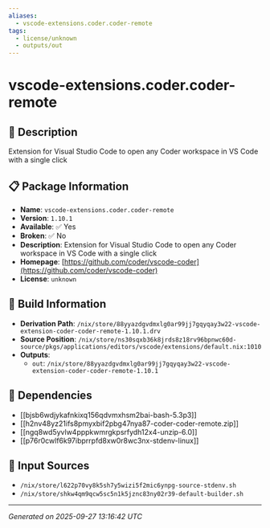 ```yaml
---
aliases:
  - vscode-extensions.coder.coder-remote
tags:
  - license/unknown
  - outputs/out
---
```


# vscode-extensions.coder.coder-remote

## 📝 Description

Extension for Visual Studio Code to open any Coder workspace in VS Code with a single click

## 📋 Package Information

- **Name**: `vscode-extensions.coder.coder-remote`
- **Version**: `1.10.1`
- **Available**: ✅ Yes
- **Broken**: ✅ No
- **Description**: Extension for Visual Studio Code to open any Coder workspace in VS Code with a single click
- **Homepage**: [https://github.com/coder/vscode-coder](https://github.com/coder/vscode-coder)
- **License**: `unknown`

## 🔧 Build Information

- **Derivation Path**: `/nix/store/88yyazdgvdmxlg0ar99jj7gqyqay3w22-vscode-extension-coder-coder-remote-1.10.1.drv`
- **Source Position**: `/nix/store/ns30sqxb36k8jrds8z18rv96bpnwc60d-source/pkgs/applications/editors/vscode/extensions/default.nix:1010`
- **Outputs**:
  - `out`:  `/nix/store/88yyazdgvdmxlg0ar99jj7gqyqay3w22-vscode-extension-coder-coder-remote-1.10.1`

## 🔗 Dependencies

- [[bjsb6wdjykafnkixq156qdvmxhsm2bai-bash-5.3p3]]
- [[h2nv48yz21ifs8pmyxbif2pbg47nya87-coder-coder-remote.zip]]
- [[ngq8wd5yvlw4pppkwmrgkpsrfydh12x4-unzip-6.0]]
- [[p76r0cwlf6k97ibprrpfd8xw0r8wc3nx-stdenv-linux]]

## 📁 Input Sources

- `/nix/store/l622p70vy8k5sh7y5wizi5f2mic6ynpg-source-stdenv.sh`
- `/nix/store/shkw4qm9qcw5sc5n1k5jznc83ny02r39-default-builder.sh`

---
*Generated on 2025-09-27 13:16:42 UTC*
